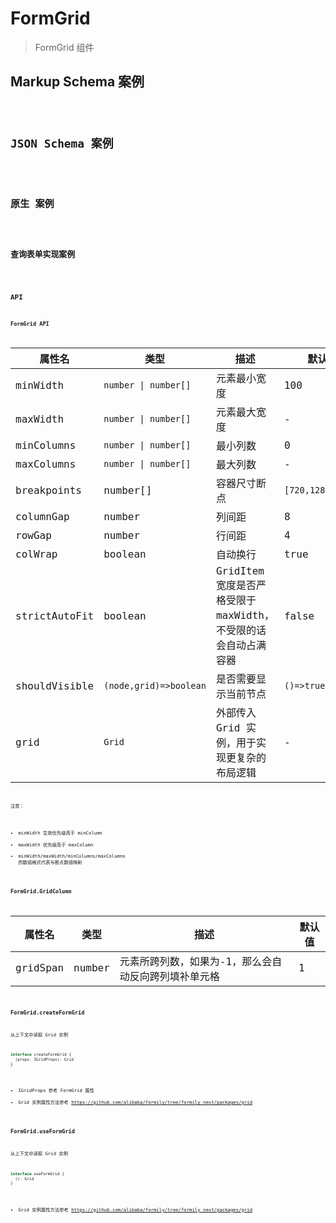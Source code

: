 # FormGrid

> FormGrid 组件

## Markup Schema 案例

<code src="../demos/form-grid/Markup.zh-CN.tsx"/>

## JSON Schema 案例

<code src="../demos/form-grid/Schema.zh-CN.tsx"/>

## 原生 案例

<code src="../demos/form-grid/Native.zh-CN.tsx"/>

## 查询表单实现案例

<code src="../demos/form-grid/QueryForm.zh-CN.tsx"/>

## API

### FormGrid API

| 属性名        | 类型                   | 描述                                                           | 默认值            |
| ------------- | ---------------------- | -------------------------------------------------------------- | ----------------- |
| minWidth      | `number \| number[]`   | 元素最小宽度                                                   | 100               |
| maxWidth      | `number \| number[]`   | 元素最大宽度                                                   | -                 |
| minColumns    | `number \| number[]`   | 最小列数                                                       | 0                 |
| maxColumns    | `number \| number[]`   | 最大列数                                                       | -                 |
| breakpoints   | number[]               | 容器尺寸断点                                                   | `[720,1280,1920]` |
| columnGap     | number                 | 列间距                                                         | 8                 |
| rowGap        | number                 | 行间距                                                         | 4                 |
| colWrap       | boolean                | 自动换行                                                       | true              |
| strictAutoFit | boolean                | GridItem 宽度是否严格受限于 maxWidth，不受限的话会自动占满容器 | false             |
| shouldVisible | `(node,grid)=>boolean` | 是否需要显示当前节点                                           | `()=>true`        |
| grid          | `Grid`                 | 外部传入 Grid 实例，用于实现更复杂的布局逻辑                   | -                 |

注意：

- minWidth 生效优先级高于 minColumn
- maxWidth 优先级高于 maxColumn
- minWidth/maxWidth/minColumns/maxColumns 的数组格式代表与断点数组映射

### FormGrid.GridColumn

| 属性名   | 类型   | 描述                                                 | 默认值 |
| -------- | ------ | ---------------------------------------------------- | ------ |
| gridSpan | number | 元素所跨列数，如果为-1，那么会自动反向跨列填补单元格 | 1      |

### FormGrid.createFormGrid

从上下文中读取 Grid 实例

```ts
interface createFormGrid {
  (props: IGridProps): Grid
}
```

- IGridProps 参考 FormGrid 属性
- Grid 实例属性方法参考 <https://github.com/alibaba/formily/tree/formily_next/packages/grid>

### FormGrid.useFormGrid

从上下文中读取 Grid 实例

```ts
interface useFormGrid {
  (): Grid
}
```

- Grid 实例属性方法参考 <https://github.com/alibaba/formily/tree/formily_next/packages/grid>
